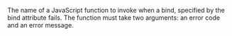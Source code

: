 The name of a JavaScript function to invoke when a bind, specified by the bind attribute fails. The function must take two arguments: an error code and an error message.